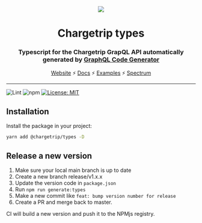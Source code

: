 <div align="center">
  <img src="https://chargetrip-files.s3.eu-central-1.amazonaws.com/logo-1.png" >
  <h1>Chargetrip types</h1>
  <p><h3 align="center">Typescript for the Chargetrip GrapQL API automatically generated by <a href="https://graphql-code-generator.com/" target="_blank">GraphQL Code Generator</a></h3></p>
  <a href="https://chargetrip.com">Website</a>
  <span>⚡️</span>
  <a href="https://docs.chargetrip.com/">Docs</a>
  <span>⚡</span>
  <a href="https://chargetrip.github.io/examples/">Examples</a>
  <span>⚡</span>
  <a href="https://spectrum.chat/chargetrip?tab=posts">Spectrum</a>
</div>
<hr>

![Lint](https://github.com/chargetrip/types/workflows/Lint/badge.svg) ![npm](https://img.shields.io/npm/v/@chargetrip/types) [![License: MIT](https://img.shields.io/badge/License-MIT-yellow.svg)](https://opensource.org/licenses/MIT)

## Installation

Install the package in your project:

```bash
yarn add @chargetrip/types -D
```

## Release a new version

1. Make sure your local main branch is up to date
2. Create a new branch release/v1.x.x
3. Update the version code in `package.json`
4. Run `npm run generate:types`
5. Make a new commit like `feat: bump version number for release`
6. Create a PR and merge back to master.

CI will build a new version and push it to the NPMjs registry.
